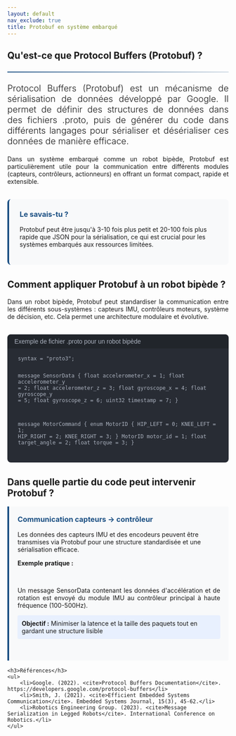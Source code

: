 ```yaml
---
layout: default
nav_exclude: true
title: Protobuf en système embarqué
---
```

<!-- TEMPLATE POUR LES NOTIONS IMPORTANTES ALGO BASE SUR PROTOBUF -->

<!-- KaTeX CDN -->
<link rel="stylesheet" href="https://cdn.jsdelivr.net/npm/katex@0.16.8/dist/katex.min.css">
<script defer src="https://cdn.jsdelivr.net/npm/katex@0.16.8/dist/katex.min.js"></script>
<script defer src="https://cdn.jsdelivr.net/npm/katex@0.16.8/dist/contrib/auto-render.min.js"
    onload="renderMathInElement(document.body);"></script>

<style>
:root {
    --primary-color: rgb(28, 80, 131);
    --secondary-color: rgb(28, 80, 131);
    --accent-color: rgb(28, 80, 131);
}

.fourier-container {
    max-width: 1200px;
    margin: 0 auto;
    padding: 20px;
}

.math-equation {
    font-size: 1.5rem;
    text-align: center;
    margin: 2rem 0;
    padding: 1.5rem;
    background-color: #f8f9fa;
    border-radius: 8px;
    border-left: 4px solid var(--primary-color);
}

.diagram-container {
    background-color: white;
    padding: 2rem;
    border-radius: 10px;
    box-shadow: 0 5px 15px rgba(0,0,0,0.1);
    margin: 2rem 0;
    text-align: center;
}

.did-you-know {
    background-color: #f8f9fa;
    border-left: 4px solid var(--primary-color);
    border-radius: 8px;
    padding: 1.5rem;
    margin: 2rem 0;
}

.application-card {
    background: #f8f9fa;
    border-left: 4px solid rgb(28, 80, 131);
    padding: 1.2rem;
    border-radius: 0 4px 4px 0;
    margin-bottom: 1rem;
}

.application-card h3 {
    margin-top: 0;
    color: rgb(28, 80, 131);
}

.goal {
    background: #e8f0fe;
    padding: 0.6rem;
    border-radius: 4px;
    margin: 0.8rem 0;
}

.goal .label {
    font-weight: bold;
    color: var(white);
}

.note {
    font-size: 0.9em;
    color: #666;
    margin-top: 0.8rem;
}

.did-you-know h3 {
    color: var(--primary-color);
    margin-top: 0;
}

.justified-text {
    text-align: justify;
}

.code-container {
    background-color: #282c34;
    color: #abb2bf;
    border-radius: 8px;
    padding: 1.5rem;
    font-family: 'Consolas', 'Monaco', monospace;
    margin: 2rem 0;
    position: relative;
    overflow-x: auto;
}

.code-header {
    background-color: #21252b;
    padding: 0.5rem 1rem;
    border-radius: 8px 8px 0 0;
    margin: -1.5rem -1.5rem 1rem -1.5rem;
    display: flex;
    justify-content: space-between;
    align-items: center;
    color: #abb2bf;
    font-family: sans-serif;
}

.code-header button {
    background: none;
    border: none;
    color: inherit;
    cursor: pointer;
    font-size: 1rem;
}

.code-header button:hover {
    color: white;
}

pre {
    margin: 0;
    white-space: pre-wrap;
    word-wrap: break-word;
}

code {
    font-family: 'Consolas', 'Monaco', monospace;
}

.img-fluid {
    max-width: 100%;
    height: auto;
}

.text-muted {
    color: #6c757d;
}

.lead {
    font-size: 1.25rem;
    font-weight: 300;
}

hr {
    border: none;
    height: 2px;
    background: linear-gradient(90deg, var(--primary-color), rgba(28, 80, 131, 0.2));
    margin: 1.5rem 0;
}
</style>

<div class="protobuf-container">
    <!-- Introduction -->
    <section id="introduction">
        <h2>Qu'est-ce que Protocol Buffers (Protobuf) ?</h2>
        <hr>
        <p class="lead justified-text">
            Protocol Buffers (Protobuf) est un mécanisme de sérialisation de données développé par Google. Il permet de définir des structures de données dans des fichiers .proto, puis de générer du code dans différents langages pour sérialiser et désérialiser ces données de manière efficace.
        </p>
        <p class="justified-text">
            Dans un système embarqué comme un robot bipède, Protobuf est particulièrement utile pour la communication entre différents modules (capteurs, contrôleurs, actionneurs) en offrant un format compact, rapide et extensible.
        </p>
        <div class="did-you-know">
            <h3>Le savais-tu ?</h3>
            <p>
                Protobuf peut être jusqu'à 3-10 fois plus petit et 20-100 fois plus rapide que JSON pour la sérialisation, ce qui est crucial pour les systèmes embarqués aux ressources limitées.
            </p>
        </div>
    </section>
    <!-- Application au projet -->
    <section id="application_projet">
        <h2>Comment appliquer Protobuf à un robot bipède ?</h2>
        <p class="justified-text">
            Dans un robot bipède, Protobuf peut standardiser la communication entre les différents sous-systèmes : capteurs IMU, contrôleurs moteurs, système de décision, etc. Cela permet une architecture modulaire et évolutive.
        </p>
    </section>    
    <div class="code-container">
        <div class="code-header">
            <span>Exemple de fichier .proto pour un robot bipède</span>
        </div>
        <pre><code>syntax = "proto3";

message SensorData {
    float accelerometer_x = 1;
    float accelerometer_y = 2;
    float accelerometer_z = 3;
    float gyroscope_x = 4;
    float gyroscope_y = 5;
    float gyroscope_z = 6;
    uint32 timestamp = 7;
}

message MotorCommand {
    enum MotorID {
        HIP_LEFT = 0;
        KNEE_LEFT = 1;
        HIP_RIGHT = 2;
        KNEE_RIGHT = 3;
    }
    MotorID motor_id = 1;
    float target_angle = 2;
    float torque = 3;
}</code></pre>
    </div>
    <h2>Dans quelle partie du code peut intervenir Protobuf ?</h2>
    <div class="protobuf-application">
        <div class="application-card">
            <h3>Communication capteurs → contrôleur</h3>
            <p>Les données des capteurs IMU et des encodeurs peuvent être transmises via Protobuf pour une structure standardisée et une sérialisation efficace.</p>
            <p style="text-align: justify;"><strong>Exemple pratique :</strong></p>            
                <p style="text-align: justify;">Un message SensorData contenant les données d'accélération et de rotation est envoyé du module IMU au contrôleur principal à haute fréquence (100-500Hz).</p>
            <div class="goal">
                <span class="label">Objectif :</span> Minimiser la latence et la taille des paquets tout en gardant une structure lisible
            </div>        
        </div>
    </div>

    <h3>Références</h3>
    <ul>
        <li>Google. (2022). <cite>Protocol Buffers Documentation</cite>. https://developers.google.com/protocol-buffers</li>
        <li>Smith, J. (2021). <cite>Efficient Embedded Systems Communication</cite>. Embedded Systems Journal, 15(3), 45-62.</li>
        <li>Robotics Engineering Group. (2023). <cite>Message Serialization in Legged Robots</cite>. International Conference on Robotics.</li>
    </ul>
</div>